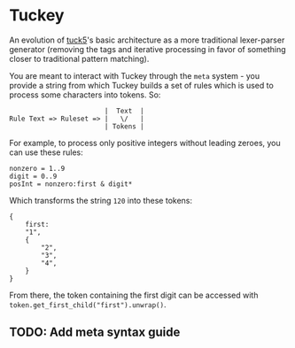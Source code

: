 # Tuc**key**

An evolution of [tuck5](https://github.com/mondobe.tuck5)'s basic architecture as a more traditional lexer-parser generator (removing the tags and iterative processing in favor of something closer to traditional pattern matching).

You are meant to interact with Tuckey through the `meta` system - you provide a string from which Tuckey builds a set of rules which is used to process some characters into tokens. So:

```
                        |  Text  |
Rule Text => Ruleset => |   \/   |
                        | Tokens |
```

For example, to process only positive integers without leading zeroes, you can use these rules:

```
nonzero = 1..9
digit = 0..9
posInt = nonzero:first & digit*
```

Which transforms the string `120` into these tokens:

```
{
    first:
    "1",
    {
        "2",
        "3",
        "4",
    }
}
```

From there, the token containing the first digit can be accessed with `token.get_first_child("first").unwrap()`.

## TODO: Add meta syntax guide
